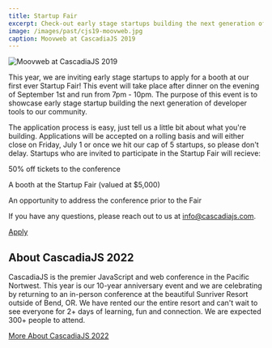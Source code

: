 ```yaml
---
title: Startup Fair
excerpt: Check-out early stage startups building the next generation of dev tools!
image: /images/past/cjs19-moovweb.jpg
caption: Moovweb at CascadiaJS 2019
---
```

![Moovweb at CascadiaJS 2019](/images/past/cjs19-moovweb.jpg)

This year, we are inviting early stage startups to apply for a booth at our first ever Startup Fair! This event will take place after dinner on the evening of September 1st and run from 7pm - 10pm. The purpose of this event is to showcase early stage startup building the next generation of developer tools to our community.

The application process is easy, just tell us a little bit about what you're building. Applications will be accepted on a rolling basis and will either close on <span class="highlight warning">Friday, July 1</span> or once we hit our cap of 5 startups, so please don't delay. Startups who are invited to participate in the Startup Fair will recieve:

<i class="fas fa-ticket"></i> 50% off tickets to the conference

<i class="fas fa-person-chalkboard"></i> A booth at the Startup Fair (valued at $5,000)

<i class="fas fa-bullhorn"></i> An opportunity to address the conference prior to the Fair

If you have any questions, please reach out to us at info@cascadiajs.com. 

<div class="cta"><a target="_blank" href="https://airtable.com/shr31FStZBHtsIPuH">Apply</a></div>

## About CascadiaJS 2022

CascadiaJS is the premier JavaScript and web conference in the Pacific Nortwest. This year is our 10-year anniversary event and we are celebrating by returning to an in-person conference at the beautiful Sunriver Resort outside of Bend, OR. We have rented our the entire resort and can't wait to see everyone for 2+ days of learning, fun and connection. We are expected 300+ people to attend.

<div class="cta secondary"><a href="/conference">More About CascadiaJS 2022</a></div>

